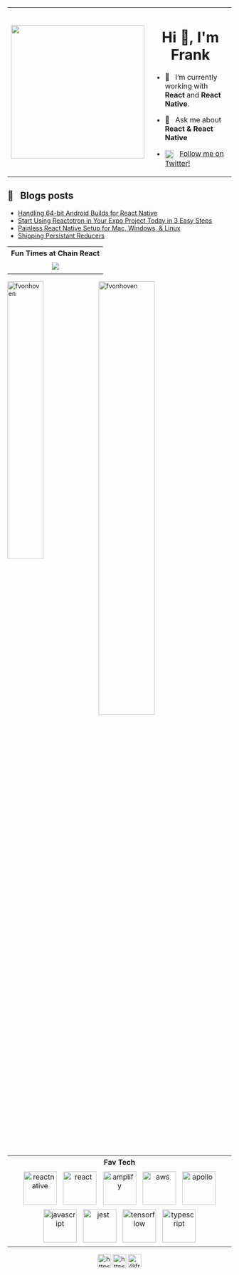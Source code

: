 <table>
<tr>
  <td><img src="https://user-images.githubusercontent.com/10098988/101992167-d0186800-3c76-11eb-92cf-472a53e397d0.png" align="left" width="300" /></td>
  <td>

<h1 align="center">Hi 👋, I'm Frank</h1>
<!-- <h3 align="center">a mad scientist in training.</h3> -->

<!-- <p align="center"> <img src="https://komarev.com/ghpvc/?username=fvonhoven&color=blue" alt="fvonhoven"/> </p> -->

- 🔭 &nbsp; I’m currently working with **React** and **React Native**.

- 💬 &nbsp; Ask me about **React & React Native**
- <img align="center" src="https://www.vectorlogo.zone/logos/twitter/twitter-icon.svg" alt="https://twitter.com/infinite_frank" height="20" width="20" /> &nbsp; <a href="https://twitter.com/infinite_frank" target="_blank">Follow me on Twitter!</a>

</td>
  </tr>
</table>

## 📜 &nbsp; Blogs posts

<!-- BLOG-POST-LIST:START -->

- [Handling 64-bit Android Builds for React Native](https://shift.infinite.red/handling-64-bit-android-builds-for-react-native-2fcd7a2e5c14)
- [Start Using Reactotron in Your Expo Project Today in 3 Easy Steps](https://shift.infinite.red/start-using-reactotron-in-your-expo-project-today-in-3-easy-steps-a03d11032a7a)
- [Painless React Native Setup for Mac, Windows, & Linux](https://shift.infinite.red/painless-react-native-setup-for-mac-windows-linux-956c23d2abf9)
- [Shipping Persistant Reducers](https://shift.infinite.red/shipping-persistant-reducers-7341691232b1)
<!-- BLOG-POST-LIST:END -->

<table>
  <tr>
    <th>Fun Times at Chain React</th>
  </tr>
  <tr>
    <td align="center">
        <img style="padding: 5px;" src="https://user-images.githubusercontent.com/10098988/101992092-5da78800-3c76-11eb-975a-f76eca07593f.png"/> 
    </td>
  </tr>
</table>

<p><img align="left" style="max-width: 40%" width="40%" src="https://github-readme-stats.vercel.app/api/top-langs/?username=fvonhoven&layout=compact&hide=html" alt="fvonhoven" /></p>

<p><img align="center" style="max-width: 50%" width="50%" src="https://github-readme-stats.vercel.app/api?username=fvonhoven&show_icons=true" alt="fvonhoven" /></p>

<table>
  <tr>
    <th>Fav Tech</th>
  </tr>
  <tr>
    <td align="center">
        <img style="padding: 5px;" src="https://reactnative.dev/img/header_logo.svg" alt="reactnative" width="75" height="75"/> 
        <img style="padding: 5px;" src="https://devicons.github.io/devicon/devicon.git/icons/react/react-original-wordmark.svg" alt="react" width="75" height="75"/> 
        <img style="padding: 5px;" src="https://docs.amplify.aws/assets/logo-dark.svg" alt="amplify" width="75" height="75"/> 
        <img style="padding: 5px;" src="https://devicons.github.io/devicon/devicon.git/icons/amazonwebservices/amazonwebservices-original-wordmark.svg" alt="aws" width="75" height="75"/> 
        <img style="padding: 5px;" src="https://www.vectorlogo.zone/logos/apollographql/apollographql-icon.svg" alt="apollo" width="75" height="75"/> 
        <img style="padding: 5px;" src="https://devicons.github.io/devicon/devicon.git/icons/javascript/javascript-original.svg" alt="javascript" width="75" height="75"/> 
        <img style="padding: 5px;" src="https://www.vectorlogo.zone/logos/jestjsio/jestjsio-icon.svg" alt="jest" width="75" height="75"/> 
        <img style="padding: 5px;" src="https://www.vectorlogo.zone/logos/tensorflow/tensorflow-icon.svg" alt="tensorflow" width="75" height="75"/> 
        <img style="padding: 5px;" src="https://devicons.github.io/devicon/devicon.git/icons/typescript/typescript-original.svg" alt="typescript" width="75" height="75"/>
    </td>
  </tr>
</table>

<p align="center">
<a href="https://twitter.com/infinite_frank" target="blank"><img align="center" src="https://www.vectorlogo.zone/logos/twitter/twitter-icon.svg" alt="https://twitter.com/infinite_frank" height="30" width="30" /></a>
<a href="https://www.linkedin.com/in/frank-von-hoven-iii-a24a3281/" target="blank"><img align="center" src="https://cdn.jsdelivr.net/npm/simple-icons@3.0.1/icons/linkedin.svg" alt="https://www.linkedin.com/in/frank-von-hoven-iii-a24a3281/" height="30" width="30" /></a>
<a href="https://medium.com/@frankvonhoven" target="blank"><img align="center" src="https://cdn.jsdelivr.net/npm/simple-icons@3.0.1/icons/medium.svg" alt="@frankvonhoven" height="30" width="30" /></a>
</p>
